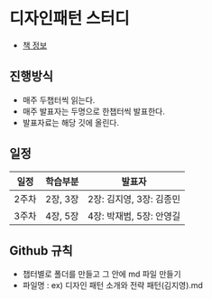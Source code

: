 # 디자인패턴 스터디
- [책 정보](http://www.yes24.com/Product/Goods/108192370)

## 진행방식
- 매주 두챕터씩 읽는다.
- 매주 발표자는 두명으로 한챕터씩 발표한다.
- 발표자료는 해당 깃에 올린다.

## 일정
|일정|학습부분|발표자|
|----|----|----|
|2주차|2장, 3장|2장: 김지영, 3장: 김종민|
|3주차|4장, 5장|4장: 박재범, 5장: 안영길|


 ## Github 규칙
- 챕터별로 폴더를 만들고 그 안에 md 파일 만들기
- 파일명 : ex) 디자인 패턴 소개와 전략 패턴(김지영).md
